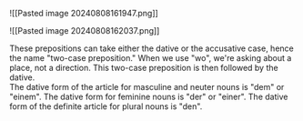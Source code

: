 ![[Pasted image 20240808161947.png]]

![[Pasted image 20240808162037.png]]

These prepositions can take either the dative or the accusative case, hence the name "two-case preposition." When we use "wo", we're asking about a place, not a direction. This two-case preposition is then followed by the dative.  
The dative form of the article for masculine and neuter nouns is "dem" or "einem". The dative form for feminine nouns is "der" or "einer". The dative form of the definite article for plural nouns is "den".